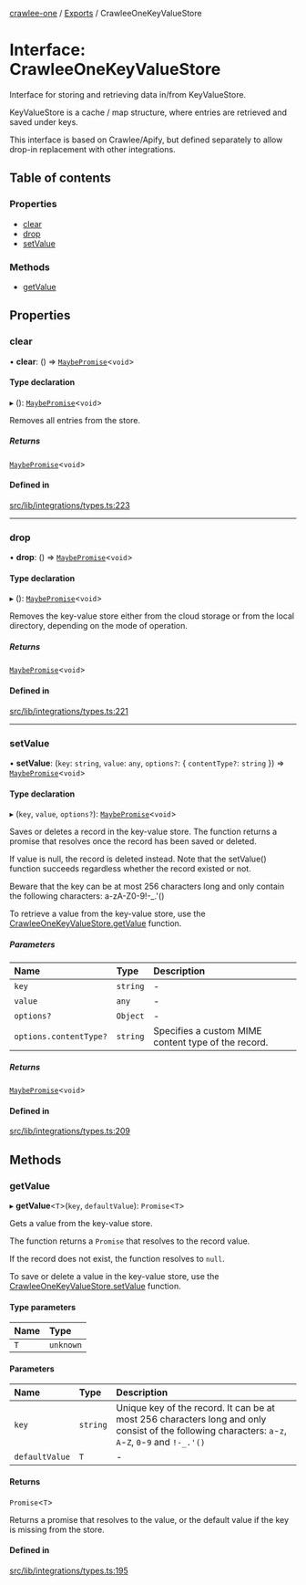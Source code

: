 [crawlee-one](../README.md) / [Exports](../modules.md) / CrawleeOneKeyValueStore

# Interface: CrawleeOneKeyValueStore

Interface for storing and retrieving data in/from KeyValueStore.

KeyValueStore is a cache / map structure, where entries are retrieved and saved
under keys.

This interface is based on Crawlee/Apify, but defined separately to allow
drop-in replacement with other integrations.

## Table of contents

### Properties

- [clear](CrawleeOneKeyValueStore.md#clear)
- [drop](CrawleeOneKeyValueStore.md#drop)
- [setValue](CrawleeOneKeyValueStore.md#setvalue)

### Methods

- [getValue](CrawleeOneKeyValueStore.md#getvalue)

## Properties

### clear

• **clear**: () => [`MaybePromise`](../modules.md#maybepromise)<`void`\>

#### Type declaration

▸ (): [`MaybePromise`](../modules.md#maybepromise)<`void`\>

Removes all entries from the store.

##### Returns

[`MaybePromise`](../modules.md#maybepromise)<`void`\>

#### Defined in

[src/lib/integrations/types.ts:223](https://github.com/JuroOravec/crawlee-one/blob/708935c/src/lib/integrations/types.ts#L223)

___

### drop

• **drop**: () => [`MaybePromise`](../modules.md#maybepromise)<`void`\>

#### Type declaration

▸ (): [`MaybePromise`](../modules.md#maybepromise)<`void`\>

Removes the key-value store either from the cloud storage or from the local directory,
depending on the mode of operation.

##### Returns

[`MaybePromise`](../modules.md#maybepromise)<`void`\>

#### Defined in

[src/lib/integrations/types.ts:221](https://github.com/JuroOravec/crawlee-one/blob/708935c/src/lib/integrations/types.ts#L221)

___

### setValue

• **setValue**: (`key`: `string`, `value`: `any`, `options?`: { `contentType?`: `string`  }) => [`MaybePromise`](../modules.md#maybepromise)<`void`\>

#### Type declaration

▸ (`key`, `value`, `options?`): [`MaybePromise`](../modules.md#maybepromise)<`void`\>

Saves or deletes a record in the key-value store. The function returns a promise that
resolves once the record has been saved or deleted.

If value is null, the record is deleted instead. Note that the setValue() function
succeeds regardless whether the record existed or not.

Beware that the key can be at most 256 characters long and only contain the following
characters: a-zA-Z0-9!-_.'()

To retrieve a value from the key-value store, use the [CrawleeOneKeyValueStore.getValue](CrawleeOneKeyValueStore.md#getvalue)
function.

##### Parameters

| Name | Type | Description |
| :------ | :------ | :------ |
| `key` | `string` | - |
| `value` | `any` | - |
| `options?` | `Object` | - |
| `options.contentType?` | `string` | Specifies a custom MIME content type of the record. |

##### Returns

[`MaybePromise`](../modules.md#maybepromise)<`void`\>

#### Defined in

[src/lib/integrations/types.ts:209](https://github.com/JuroOravec/crawlee-one/blob/708935c/src/lib/integrations/types.ts#L209)

## Methods

### getValue

▸ **getValue**<`T`\>(`key`, `defaultValue`): `Promise`<`T`\>

Gets a value from the key-value store.

The function returns a `Promise` that resolves to the record value.

If the record does not exist, the function resolves to `null`.

To save or delete a value in the key-value store, use the
[CrawleeOneKeyValueStore.setValue](CrawleeOneKeyValueStore.md#setvalue) function.

#### Type parameters

| Name | Type |
| :------ | :------ |
| `T` | `unknown` |

#### Parameters

| Name | Type | Description |
| :------ | :------ | :------ |
| `key` | `string` | Unique key of the record. It can be at most 256 characters long and only consist of the following characters: `a`-`z`, `A`-`Z`, `0`-`9` and `!-_.'()` |
| `defaultValue` | `T` | - |

#### Returns

`Promise`<`T`\>

Returns a promise that resolves to the value, or the default value if the key is missing from the store.

#### Defined in

[src/lib/integrations/types.ts:195](https://github.com/JuroOravec/crawlee-one/blob/708935c/src/lib/integrations/types.ts#L195)
